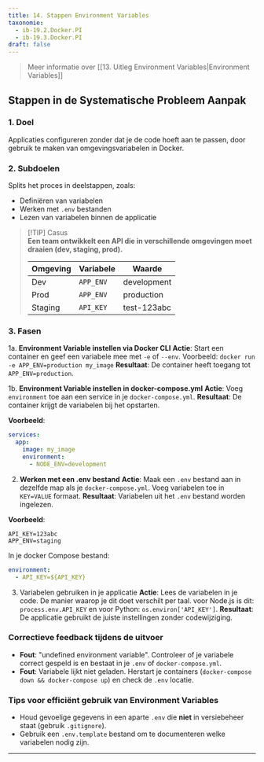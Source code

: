 ```yaml
---
title: 14. Stappen Environment Variables
taxonomie:
  - ib-19.2.Docker.PI
  - ib-19.3.Docker.PI
draft: false
---
```


> Meer informatie over [[13. Uitleg Environment Variables|Environment Variables]]

## Stappen in de Systematische Probleem Aanpak
### 1. Doel
Applicaties configureren zonder dat je de code hoeft aan te passen, door gebruik te maken van omgevingsvariabelen in Docker.

### 2. Subdoelen
Splits het proces in deelstappen, zoals:
- Definiëren van variabelen
- Werken met `.env` bestanden
- Lezen van variabelen binnen de applicatie

> [!TIP] Casus  
> **Een team ontwikkelt een API die in verschillende omgevingen moet draaien (dev, staging, prod).**
> 
> |Omgeving|Variabele|Waarde|
> |---|---|---|
> |Dev|`APP_ENV`|development|
> |Prod|`APP_ENV`|production|
> |Staging|`API_KEY`|test-123abc|

### 3. Fasen
1a. **Environment Variable instellen via Docker CLI** 
   **Actie**: Start een container en geef een variabele mee met `-e` of `--env`. Voorbeeld: `docker run -e APP_ENV=production my_image`
   **Resultaat**: De container heeft toegang tot `APP_ENV=production`.

1b. **Environment Variable instellen in docker-compose.yml**
   **Actie**: Voeg `environment` toe aan een service in je `docker-compose.yml`.
   **Resultaat**: De container krijgt de variabelen bij het opstarten.

**Voorbeeld**:
```yaml
services:
  app:
    image: my_image
    environment:
      - NODE_ENV=development
```

2. **Werken met een .env bestand**
   **Actie**: Maak een `.env` bestand aan in dezelfde map als je `docker-compose.yml`. Voeg variabelen toe in `KEY=VALUE` formaat.
   **Resultaat**: Variabelen uit het `.env` bestand worden ingelezen.

**Voorbeeld**:
```env
API_KEY=123abc
APP_ENV=staging
```
In je docker Compose bestand:
```yaml
environment:
  - API_KEY=${API_KEY}
```

3. Variabelen gebruiken in je applicatie
   **Actie**: Lees de variabelen in je code. De manier waarop je dit doet verschilt per taal. voor Node.js is dit: `process.env.API_KEY` en voor Python: `os.environ['API_KEY']`.
   **Resultaat**: De applicatie gebruikt de juiste instellingen zonder codewijziging.

### Correctieve feedback tijdens de uitvoer
- **Fout**: "undefined environment variable".
  Controleer of je variabele correct gespeld is en bestaat in je `.env` of `docker-compose.yml`.
- **Fout**: Variabele lijkt niet geladen.
  Herstart je containers (`docker-compose down && docker-compose up`) en check de `.env` locatie.

### Tips voor efficiënt gebruik van Environment Variables
- Houd gevoelige gegevens in een aparte `.env` die **niet** in versiebeheer staat (gebruik `.gitignore`).
- Gebruik een `.env.template` bestand om te documenteren welke variabelen nodig zijn.

---
